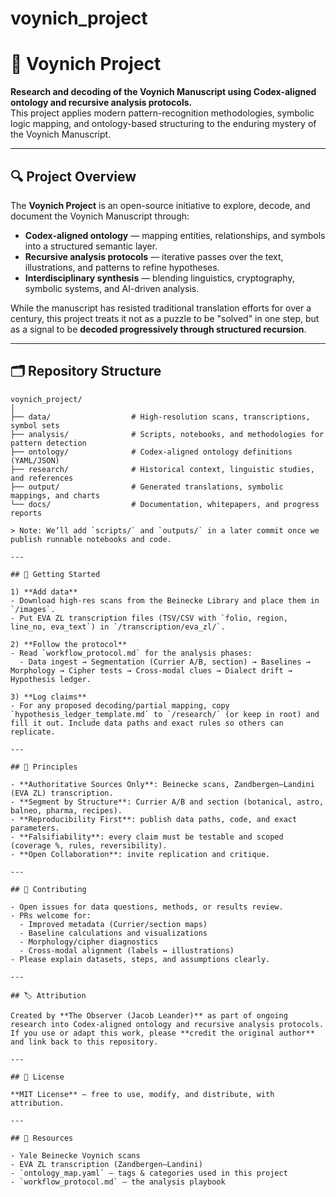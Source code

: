 # voynich_project
# 📜 Voynich Project

**Research and decoding of the Voynich Manuscript using Codex-aligned ontology and recursive analysis protocols.**  
This project applies modern pattern-recognition methodologies, symbolic logic mapping, and ontology-based structuring to the enduring mystery of the Voynich Manuscript.

---

## 🔍 Project Overview

The **Voynich Project** is an open-source initiative to explore, decode, and document the Voynich Manuscript through:
- **Codex-aligned ontology** — mapping entities, relationships, and symbols into a structured semantic layer.
- **Recursive analysis protocols** — iterative passes over the text, illustrations, and patterns to refine hypotheses.
- **Interdisciplinary synthesis** — blending linguistics, cryptography, symbolic systems, and AI-driven analysis.

While the manuscript has resisted traditional translation efforts for over a century, this project treats it not as a puzzle to be "solved" in one step, but as a signal to be **decoded progressively through structured recursion**.

---

## 🗂 Repository Structure

```plaintext
voynich_project/
│
├── data/                  # High-resolution scans, transcriptions, symbol sets
├── analysis/              # Scripts, notebooks, and methodologies for pattern detection
├── ontology/              # Codex-aligned ontology definitions (YAML/JSON)
├── research/              # Historical context, linguistic studies, and references
├── output/                # Generated translations, symbolic mappings, and charts
└── docs/                  # Documentation, whitepapers, and progress reports

> Note: We’ll add `scripts/` and `outputs/` in a later commit once we publish runnable notebooks and code.

---

## 🚀 Getting Started

1) **Add data**
- Download high-res scans from the Beinecke Library and place them in `/images`.
- Put EVA ZL transcription files (TSV/CSV with `folio, region, line_no, eva_text`) in `/transcription/eva_zl/`.

2) **Follow the protocol**
- Read `workflow_protocol.md` for the analysis phases:
  - Data ingest → Segmentation (Currier A/B, section) → Baselines → Morphology → Cipher tests → Cross-modal clues → Dialect drift → Hypothesis ledger.

3) **Log claims**
- For any proposed decoding/partial mapping, copy `hypothesis_ledger_template.md` to `/research/` (or keep in root) and fill it out. Include data paths and exact rules so others can replicate.

---

## 📐 Principles

- **Authoritative Sources Only**: Beinecke scans, Zandbergen–Landini (EVA ZL) transcription.
- **Segment by Structure**: Currier A/B and section (botanical, astro, balneo, pharma, recipes).
- **Reproducibility First**: publish data paths, code, and exact parameters.
- **Falsifiability**: every claim must be testable and scoped (coverage %, rules, reversibility).
- **Open Collaboration**: invite replication and critique.

---

## 🤝 Contributing

- Open issues for data questions, methods, or results review.
- PRs welcome for:
  - Improved metadata (Currier/section maps)
  - Baseline calculations and visualizations
  - Morphology/cipher diagnostics
  - Cross-modal alignment (labels ↔ illustrations)
- Please explain datasets, steps, and assumptions clearly.

---

## 🏷️ Attribution

Created by **The Observer (Jacob Leander)** as part of ongoing research into Codex-aligned ontology and recursive analysis protocols.  
If you use or adapt this work, please **credit the original author** and link back to this repository.

---

## 📄 License

**MIT License** — free to use, modify, and distribute, with attribution.

---

## 🔗 Resources

- Yale Beinecke Voynich scans
- EVA ZL transcription (Zandbergen–Landini)
- `ontology_map.yaml` – tags & categories used in this project
- `workflow_protocol.md` – the analysis playbook
